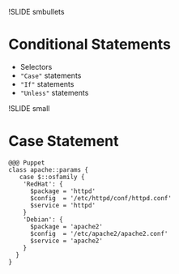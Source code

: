 !SLIDE smbullets
# Conditional Statements

* Selectors
* `"Case"` statements
* `"If"` statements
* `"Unless"` statements


!SLIDE small
# Case Statement

    @@@ Puppet
    class apache::params {
       case $::osfamily {
        'RedHat': {
          $package = 'httpd'
          $config  = '/etc/httpd/conf/httpd.conf'
          $service = 'httpd'
        }
        'Debian': {
          $package = 'apache2'
          $config  = '/etc/apache2/apache2.conf'
          $service = 'apache2'
        }
      }
    }
